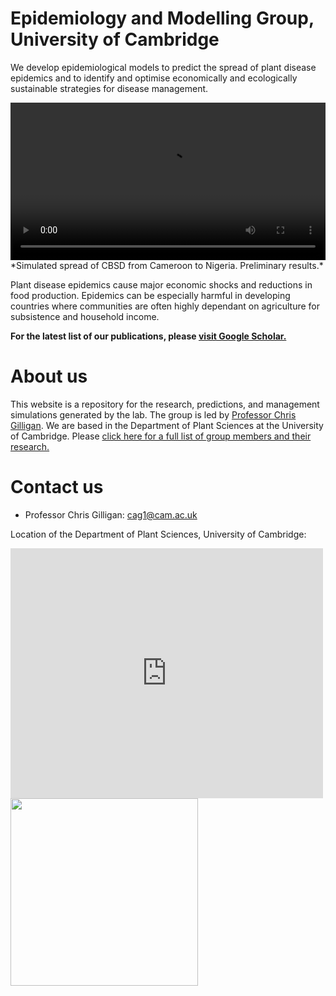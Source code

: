 # Epidemiology and Modelling Group, <br>University of Cambridge

We develop epidemiological models to predict the spread of plant disease epidemics and to identify and optimise economically and ecologically sustainable strategies for disease management.

<video width="100%" controls>
<source src="images/MOV_scenario_8_case_0_job0.mp4?dl=0" type="video/mp4">
</video>
*Simulated spread of CBSD from Cameroon to Nigeria. Preliminary results.*

Plant disease epidemics cause major economic shocks and reductions in food production. Epidemics can be especially harmful in developing countries where communities are often highly dependant on agriculture for subsistence and household income.

**For the latest list of our publications, please [visit Google Scholar.](https://scholar.google.co.uk/citations?hl=en&user=GriJOGgAAAAJ&view_op=list_works&sortby=pubdate)**

# About us

This website is a repository for the research, predictions, and management simulations generated by the lab. The group is led by [Professor Chris Gilligan](https://www.plantsci.cam.ac.uk/directory/gilligan-chris). We are based in the Department of Plant Sciences at the University of Cambridge. Please [click here for a full list of group members and their research.](people.md)

# Contact us

- Professor Chris Gilligan: [cag1@cam.ac.uk](mailto:cag1@cam.ac.uk)

Location of the Department of Plant Sciences, University of Cambridge:

<iframe src="https://www.google.com/maps/embed?pb=!1m14!1m8!1m3!1d9780.973635628978!2d0.1215365!3d52.202624!3m2!1i1024!2i768!4f13.1!3m3!1m2!1s0x0%3A0xeed3c7024087483e!2sDepartment+of+Plant+Sciences%2C+University+of+Cambridge!5e0!3m2!1sen!2suk!4v1549911810214" width="500" height="400" frameborder="0" style="border:0" allowfullscreen></iframe>

<br>

<img src="../images/cam.jpg" width="300"/>
